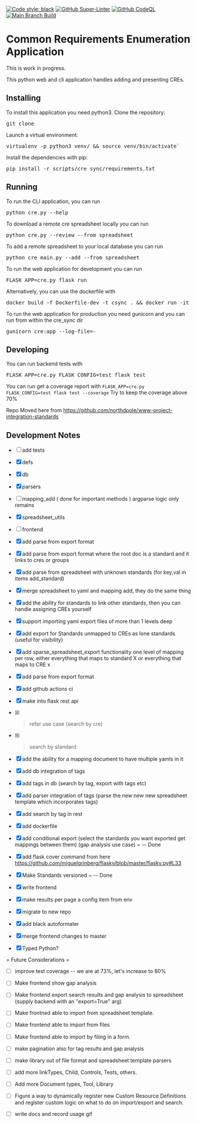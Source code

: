 

[![Code style: black](https://img.shields.io/badge/code%20style-black-000000.svg)](https://github.com/psf/black)
[![GitHub Super-Linter](https://github.com/OWASP/common-requirement-enumeration/workflows/Lint%20Code%20Base/badge.svg)](https://github.com/marketplace/actions/super-linter)
[![GitHub CodeQL](https://github.com/OWASP/common-requirement-enumeration/workflows/CodeQL/badge.svg)](https://github.com/marketplace/actions/codeql-analysis)
[![Main Branch Build](https://github.com/OWASP/common-requirement-enumeration/workflows/Test/badge.svg?branch=main)](https://github.com/OWASP/OWASP/common-requirement-enumeration/workflows/Test)

Common Requirements Enumeration Application
===============================

This is work in progress.

This python web and cli application handles adding and presenting CREs.

Installing
---

To install this application you need python3.
Clone the repository:
<pre>git clone <repository></pre>
Launch a virtual environment:
<pre>virtualenv -p python3 venv/ && source venv/bin/activate`</pre>
Install the dependencies with pip:
<pre>pip install -r scripts/cre_sync/requirements.txt</pre>

Running
-------

To run the CLI application, you can run
<pre>python cre.py --help</pre>
To download a remote cre spreadsheet locally you can run
<pre>python cre.py --review --from_spreadsheet <google sheets url></pre>

To add a remote spreadsheet to your local database you can run
<pre>python cre_main.py --add --from_spreadsheet <google sheets url></pre>

To run the web application for development you can run
<pre>FLASK_APP=cre.py flask run</pre>

Alternatively, you can use the dockerfile with
<pre>docker build -f Dockerfile-dev -t csync . && docker run -it -p 5000:5000 csync</pre>

To run the web application for production you need gunicorn and you can run from within the cre_sync dir
<pre>gunicorn cre:app --log-file=-</pre>

Developing
---

You can run backend tests with
<pre>FLASK_APP=cre.py FLASK_CONFIG=test flask test</pre>
You can run get a coverage report with `FLASK_APP=cre.py FLASK_CONFIG=test flask test --coverage`
Try to keep the coverage above 70%

Repo Moved here from https://github.com/northdpole/www-project-integration-standards


Development Notes
---

- [ ] add tests
- [x] defs 
- [x] db 
- [x] parsers 
- [ ] mapping_add  ( done for important methods ) argparse logic only remains
- [x] spreadsheet_utils
- [ ]  frontend

- [x] add parse from export format 
- [x] add parse from export format where the root doc is a standard and it links to cres or groups 
- [x] add parse from spreadsheet with unknown standards (for key,val in items add_standard) 
- [x] merge spreadsheet to yaml and mapping add, they do the same thing 
- [x] add the ability for standards to link other standards, then you can handle assigning CREs yourself 
- [x] support importing yaml export files of more than 1 levels deep 
- [x] add export for Standards unmapped to CREs as lone standards (useful for visibility) 
- [x] add sparse_spreadsheet_export functionality one level of mapping per row, either everything that maps to standard X or everything that maps to CRE x 
- [x] add parse from export format 
- [x] add github actions ci 
- [x] make into flask rest api 
- [x] > refer use case (search by cre) 
- [x] > search by standard 
- [x] add the ability for a mapping document to have multiple yamls in it 
- [x] add db integration of tags 
- [x] add tags in db  (search by tag, export with tags etc)  
- [x] add parser integration of tags (parse the new new new spreadsheet template which incorporates tags) 
- [x] add search by tag in rest 
- [x] add dockerfile 
- [x] add conditional export (select the standards you want exported get mappings between them)  (gap analysis use case) ~ -- Done
- [x] add flask cover command from here https://github.com/miguelgrinberg/flasky/blob/master/flasky.py#L33
- [x] Make Standards versioned ~ -- Done
- [x] write frontend  
- [x] make results per page a config item from env 
- [x] migrate to new repo 
- [x] add black autoformater 
- [x] merge frontend changes to master 
- [x] Typed Python? 

= Future Considerations =

- [ ] improve test coverage -- we are at 73%, let's increase to 80%

- [ ] Make frontend show gap analysis
- [ ] Make frontend export search results and gap analysis to spreadsheet (supply backend with an "export=True" arg)
- [ ] Make frontned able to import from spreadsheet template.
- [ ] Make frontend able to import from files
- [ ] Make frontend able to import by filing in a form.
- [ ] make pagination also for tag results and gap analysis
- [ ] make library out of file format and spreadsheet template parsers
- [ ] add more linkTypes, Child, Controls, Tests, others.
- [ ] Add more Document types, Tool, Library
- [ ] Figure a way to dynamically register new Custom Resource Definitions and register custom logic on what to do on import/export and search.
- [ ] write docs and record usage gif
